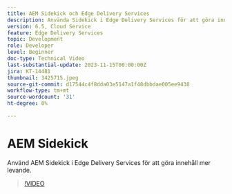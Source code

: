 ```yaml
---
title: AEM Sidekick och Edge Delivery Services
description: Använda Sidekick i Edge Delivery Services för att göra innehåll levande.
version: 6.5, Cloud Service
feature: Edge Delivery Services
topic: Development
role: Developer
level: Beginner
doc-type: Technical Video
last-substantial-update: 2023-11-15T00:00:00Z
jira: KT-14481
thumbnail: 3425715.jpeg
source-git-commit: d17544c4f8dda03e5147a1f48dbbdae005ee9438
workflow-type: tm+mt
source-wordcount: '31'
ht-degree: 0%

---
```



# AEM Sidekick

Använd AEM Sidekick i Edge Delivery Services för att göra innehåll mer levande.

>[!VIDEO](https://video.tv.adobe.com/v/3425715/?learn=on)
